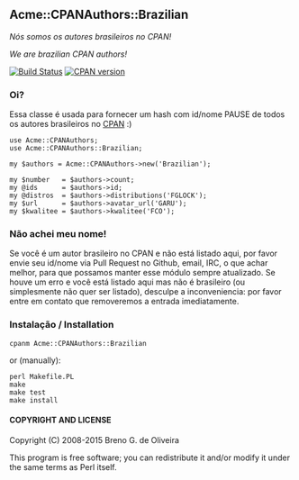 Acme::CPANAuthors::Brazilian
----------------------------

_Nós somos os autores brasileiros no CPAN!_

_We are brazilian CPAN authors!_

[![Build Status](https://travis-ci.org/garu/Acme-CPANAuthors-Brazilian.svg?branch=master)](https://travis-ci.org/garu/Acme-CPANAuthors-Brazilian)
[![CPAN version](https://badge.fury.io/pl/Acme-CPANAuthors-Brazilian.svg)](http://badge.fury.io/pl/Acme-CPANAuthors-Brazilian)

### Oi? ###

Essa classe é usada para fornecer um hash com id/nome PAUSE de
todos os autores brasileiros no [CPAN](https://metacpan.org) :)

    use Acme::CPANAuthors;
    use Acme::CPANAuthors::Brazilian;

    my $authors = Acme::CPANAuthors->new('Brazilian');

    my $number   = $authors->count;
    my @ids      = $authors->id;
    my @distros  = $authors->distributions('FGLOCK');
    my $url      = $authors->avatar_url('GARU');
    my $kwalitee = $authors->kwalitee('FCO');


### Não achei meu nome! ###

Se você é um autor brasileiro no CPAN e não está listado aqui,
por favor envie seu id/nome via Pull Request no Github, email,
IRC, o que achar melhor, para que possamos manter esse módulo
sempre atualizado. Se houve um erro e você está listado aqui
mas não é brasileiro (ou simplesmente não quer ser listado),
desculpe a inconveniencia: por favor entre em contato que
removeremos a entrada imediatamente.


### Instalação / Installation ###

    cpanm Acme::CPANAuthors::Brazilian

or (manually):

    perl Makefile.PL
    make
    make test
    make install


#### COPYRIGHT AND LICENSE ####

Copyright (C) 2008-2015 Breno G. de Oliveira

This program is free software; you can redistribute it and/or
modify it under the same terms as Perl itself.
